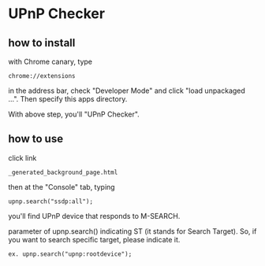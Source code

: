 # UPnP Checker

## how to install

with Chrome canary, type

    chrome://extensions

in the address bar, check "Developer Mode" and click "load unpackaged ...". Then specify this apps directory.

With above step, you'll "UPnP Checker".

## how to use

click link

    _generated_background_page.html

then at the "Console" tab, typing

    upnp.search("ssdp:all");

you'll find UPnP device that responds to M-SEARCH.

parameter of upnp.search() indicating ST (it stands for Search Target). So, if you want to search specific target, please indicate it.

    ex. upnp.search("upnp:rootdevice");

